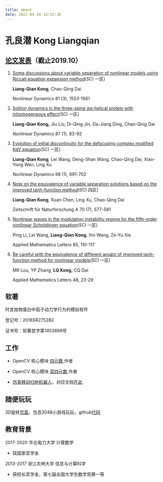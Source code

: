 ```yaml
---
title: about
date: 2021-04-28 14:32:30
---
```


# 孔良潜 Kong Liangqian



## [论文发表](https://scholar.google.com/citations?user=kJ0sPzwAAAAJ&hl=zh-CN)（截止2019.10）

1. [Some discussions about variable separation of nonlinear models using Riccati equation expansion method](https://link.springer.com/article/10.1007/s11071-015-2089-y)(SCI 一区)

   **Liang-Qian Kong**, Chao-Qing Dai

   Nonlinear Dynamics 81 (3), 1553-1561

2. [Soliton dynamics in the three-spine αα-helical protein with inhomogeneous effect](https://link.springer.com/article/10.1007%2Fs11071-016-3027-3)(SCI 一区)

   **Liang-Qian Kong,** Jiu Liu, Di-Qing Jin, Da-Jiang Ding, Chao-Qing Dai

   Nonlinear Dynamics 87 (1), 83-92

3. [Evolution of initial discontinuity for the defocusing complex modified KdV equation](https://link.springer.com/article/10.1007/s11071-019-05222-z)(SCI 一区)

   **Liang-Qian Kong**, Lei Wang, Deng-Shan Wang, Chao-Qing Dai, Xiao-Yong Wen, Ling Xu
   
   Nonlinear Dynamics 98 (1), 691-702
   
4. [Note on the equivalence of variable separation solutions based on the improved tanh-function method](https://www.researchgate.net/profile/Chao-Qing-Dai-2/publication/277939899_Note_on_the_Equivalence_of_Variable_Separation_Solutions_Based_On_the_Improved_tanh-Function_Method/links/5858c3e508ae3852d2544d12/Note-on-the-Equivalence-of-Variable-Separation-Solutions-Based-On-the-Improved-tanh-Function-Method.pdf)(SCI 四区)

   **Liang-Qian Kong**, Xuan Chen, Ling Xu, Chao-Qing Dai
   
   Zeitschrift für Naturforschung A 70 (7), 577-581
   
5. [Nonlinear waves in the modulation instability regime for the fifth-order nonlinear Schrödinger equation](https://www.sciencedirect.com/science/article/abs/pii/S0893965918301770)(SCI 一区)

   Ping Li, Lei Wang, **Liang-Qian Kong**, Xin Wang, Ze-Yu Xie

   Applied Mathematics Letters 85, 110-117

6. [Be careful with the equivalence of different ansätz of improved tanh-function method for nonlinear models](https://www.sciencedirect.com/science/article/pii/S0893965915001007)(SCI 一区)

   MR Lou, YP Zhang, **LQ Kong,** CQ Dai

   Applied Mathematics Letters 48, 23-29



## 软著

时变抛物蛋白中孤子动力学行为的模拟软件

登记号：2016SR275282

证书号：软著登字第1453899号



## 工作

- OpenCV 核心模块 [四元数 ](https://github.com/opencv/opencv/blob/master/modules/core/include/opencv2/core/quaternion.hpp)作者

- OpenCV 核心模块 [双四元数 ](https://github.com/opencv/opencv/blob/master/modules/core/include/opencv2/core/dualquaternion.hpp)作者
- [仿真移动扫地机器人](https://github.com/chargerKong/robot_simulation)，对应文档[在此](http://chargerkong.github.io/)



## 随便玩玩

3D旋转[页面](https://47.94.109.91)，包含2048小游戏玩玩，github[代码](https://github.com/chargerKong/3Dpage-online-game-2048)



## 教育背景

2017-2020	华北电力大学		计算数学

- 获国家奖学金

2013-2017	浙江农林大学	信息与计算科学

- 获校长奖学金，第七届全国大学生数学竞赛一等

